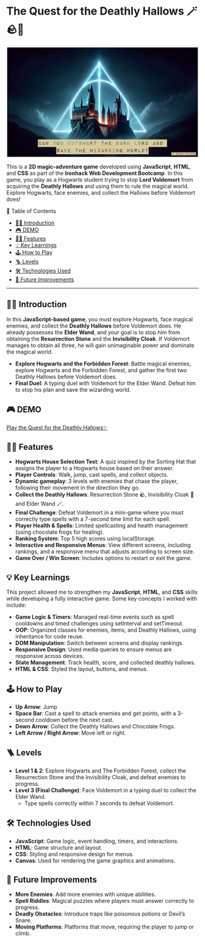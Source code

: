 # The Quest for the Deathly Hallows 🪄🪨🧥

<p align="center">
  <img src="assets/images/game-banner.png" alt="Descripción de la imagen">
</p>

This is a **2D magic-adventure game** developed using **JavaScript**, **HTML**, and **CSS** as part of the **Ironhack Web Development Bootcamp**. 
In this game, you play as a Hogwarts student trying to stop **Lord Voldemort** from acquiring the **Deathly Hallows** and using them to rule the magical world. 
Explore Hogwarts, face enemies, and collect the Hallows before Voldemort does!

📑 Table of Contents
- [🧙‍♂️ Introduction](#introduction)
- [🎮 DEMO](#demo)
- [🐦‍🔥 Features](#features)
- [💡 Key Learnings](#key-learnings)
- [🕹️ How to Play](#how-to-play)
- [🪜 Levels](#levels)
- [🛠️ Technologies Used](#technologies-used)
- [🔮 Future Improvements](#future-improvements)

---

## 🧙‍♂️ Introduction
In this **JavaScript-based game**, you must explore Hogwarts, face magical enemies, and collect the **Deathly Hallows** before Voldemort does. 
He already possesses the **Elder Wand**, and your goal is to stop him from obtaining the **Resurrection Stone** and the **Invisibility Cloak**. If Voldemort manages to obtain all three, he will gain unimaginable power and dominate the magical world.

- **Explore Hogwarts and the Forbidden Forest**: Battle magical enemies, explore Hogwarts and the Forbidden Forest, and gather the first two Deathly Hallows before Voldemort does.
- **Final Duel**: A typing duel with Voldemort for the Elder Wand. Defeat him to stop his plan and save the wizarding world.



## 🎮 DEMO

[Play the Quest for the Deathly Hallows✨](https://selenaschz.github.io/the-quest-for-the-deathly-hallows/index.html)



## 🐦‍🔥 Features
- **Hogwarts House Selection Test**: A quiz inspired by the Sorting Hat that assigns the player to a Hogwarts house based on their answer.
- **Player Controls**: Walk, jump, cast spells, and collect objects. 
- **Dynamic gameplay**: 3 levels with enemies that chase the player, following their movement in the direction they go.
- **Collect the Deathly Hallows**: Resurrection Stone 🪨, Invisibility Cloak 🧥 and Elder Wand 🪄.
- **Final Challenge**: Defeat Voldemort in a mini-game where you must correctly type spells with a 7-second time limit for each spell.
- **Player Health & Spells**: Limited spellcasting and health management (using chocolate frogs for healing).
- **Ranking System**: Top 5 high scores using localStorage.
- **Interactive and Responsive Menus**: View different screens, including rankings, and a responsive menu that adjusts according to screen size.
- **Game Over / Win Screen**: Includes options to restart or exit the game.



## 💡 Key Learnings
This project allowed me to strengthen my **JavaScript**, **HTML**, and **CSS** skills while developing a fully interactive game. Some key concepts I worked with include:

- **Game Logic & Timers**: Managed real-time events such as spell cooldowns and timed challenges using setInterval and setTimeout.
- **OOP**: Organized classes for enemies, items, and Deathly Hallows, using inheritance for code reuse.
- **DOM Manipulation**: Switch between screens and display rankings.
- **Responsive Design**: Used media queries to ensure menus are responsive across devices.
- **State Management**: Track health, score, and collected deathly hallows.
- **HTML & CSS**: Styled the layout, buttons, and menus.



## 🕹️ How to Play
- **Up Arrow**: Jump
- **Space Bar**: Cast a spell to attack enemies and get points, with a 3-second cooldown before the next cast.
- **Down Arrow**: Collect the Deathly Hallows and Chocolate Frogs.
- **Left Arrow / Right Arrow**: Move left or right.



## 🪜 Levels
- **Level 1 & 2**: Explore Hogwarts and The Forbidden Forest, collect the Resurrection Stone and the Invisibility Cloak, and defeat enemies to progress.
- **Level 3 (Final Challenge)**: Face Voldemort in a typing duel to collect the Elder Wand.
   - Type spells correctly within 7 seconds to defeat Voldemort.



## 🛠️ Technologies Used
- **JavaScript**: Game logic, event handling, timers, and interactions.
- **HTML**: Game structure and layout.
- **CSS**: Styling and responsive design for menus.
- **Canvas**: Used for rendering the game graphics and animations.



## 🔮 Future Improvements

- **More Enemies**: Add more enemies with unique abilities.
- **Spell Riddles**: Magical puzzles where players must answer correctly to progress.
- **Deadly Obstacles**: Introduce traps like poisonous potions or Devil’s Snare.
- **Moving Platforms**: Platforms that move, requiring the player to jump or climb.

